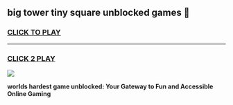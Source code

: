 
## big tower tiny square unblocked games 👋
<h3>
<a href="https://premium.freeplayer.one?title=big_tower_tiny_square_unblocked_games&ref=13F">CLICK TO PLAY</a></h3>
<hr>

<h3>
<a href="https://premium.freeplayer.one?title=big_tower_tiny_square_unblocked_games&ref=13F">CLICK 2 PLAY</a>
  
</h3>

<a href="https://premium.freeplayer.one?title=big_tower_tiny_square_unblocked_games&ref=12F/"><img src="https://clearcache.store/games.png"></a>


**worlds hardest game unblocked: Your Gateway to Fun and Accessible Online Gaming**

